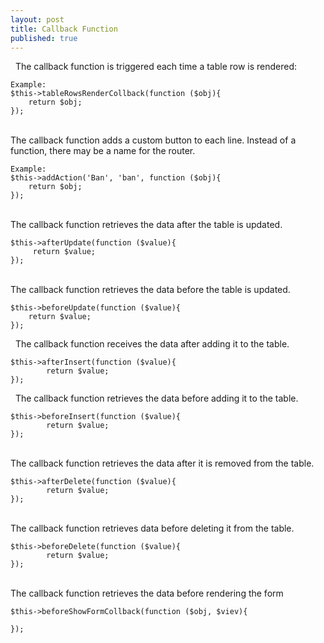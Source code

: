 ```yaml
---
layout: post
title: Callback Function
published: true
---
```


&nbsp;
The callback function is triggered each time a table row is rendered:
    
    Example:
    $this->tableRowsRenderCollback(function ($obj){
        return $obj;
    });

&nbsp;    
The callback function adds a custom button to each line. Instead of a function, there may be a name for the router.
    
    Example:
    $this->addAction('Ban', 'ban', function ($obj){ 
        return $obj;
    });

&nbsp;    
The callback function retrieves the data after the table is updated.
    
    $this->afterUpdate(function ($value){
         return $value;
    });
    
&nbsp;    
The callback function retrieves the data before the table is updated.
    
    $this->beforeUpdate(function ($value){
        return $value;
    });
    
&nbsp;
The callback function receives the data after adding it to the table.
    
    $this->afterInsert(function ($value){
            return $value;
    });

&nbsp; 
The callback function retrieves the data before adding it to the table. 
    
    $this->beforeInsert(function ($value){
            return $value;
    }); 

&nbsp;    
The callback function retrieves the data after it is removed from the table.    
    
    $this->afterDelete(function ($value){
            return $value;
    });
    
&nbsp;  
The callback function retrieves data before deleting it from the table.
    
    $this->beforeDelete(function ($value){
            return $value;
    });
    
    
&nbsp;  
The callback function retrieves the data before rendering the form
    
    $this->beforeShowFormCollback(function ($obj, $viev){
    
    });
    